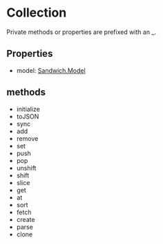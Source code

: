 # Collection

Private methods or properties are prefixed with an _.

## Properties
* model: [Sandwich.Model](/docs/model.md)


## methods
* initialize
* toJSON
* sync
* add
* remove
* set
* push
* pop
* unshift
* shift
* slice
* get
* at
* sort
* fetch
* create
* parse
* clone

